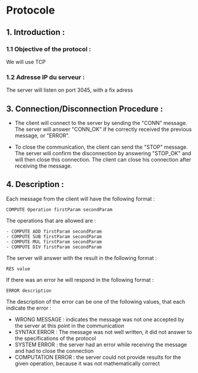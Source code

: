 # Protocole

## 1. Introduction :

### 1.1 Objective of the protocol :

We will use TCP

### 1.2 Adresse IP du serveur :

The server will listen on port 3045, with a fix adress

## 3. Connection/Disconnection Procedure :

- The client will connect to the server by sending the "CONN" message. The server will answer "CONN_OK" if he correctly
  received the previous message, or "ERROR".

- To close the communication, the client can send the "STOP" message. The server will confirm the disconnection by
  answering "STOP_OK" and will then close this connection. The client can close his connection after receiving the
  message.

## 4. Description :

Each message from the client will have the following format :

```
COMPUTE Operation firstParam secondParam
```

The operations that are allowed are :

```
- COMPUTE ADD firstParam secondParam
- COMPUTE SUB firstParam secondParam
- COMPUTE MUL firstParam secondParam
- COMPUTE DIV firstParam secondParam
```

The server will answer with the result in the following format :

```
RES value
```

If there was an error he will respond in the following format :

```
ERROR description
```

The description of the error can be one of the following values, that each indicate the error :

- WRONG MESSAGE : indicates the message was not one accepted by the server at this point in the communication
- SYNTAX ERROR : The message was not well written, it did not answer to the specifications of the protocol
- SYSTEM ERROR : the server had an error while receiving the message and had to close the connection
- COMPUTATION ERROR : the server could not provide results for the given operation, because it was not mathematically
  correct